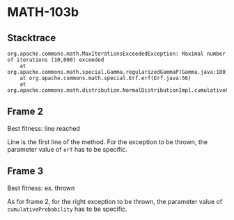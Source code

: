 # MATH-103b

## Stacktrace

```
org.apache.commons.math.MaxIterationsExceededException: Maximal number of iterations (10,000) exceeded
	at org.apache.commons.math.special.Gamma.regularizedGammaP(Gamma.java:180)
	at org.apache.commons.math.special.Erf.erf(Erf.java:56)
	at org.apache.commons.math.distribution.NormalDistributionImpl.cumulativeProbability(NormalDistributionImpl.java:109)
```

## Frame 2

Best fitness: line reached

Line is the first line of the method. For the exception to be thrown, the parameter value of `erf` has to be specific.


## Frame 3

Best fitness: ex. thrown

As for frame 2, for the right exception to be thrown, the parameter value of `cumulativeProbability` has to be specific.

